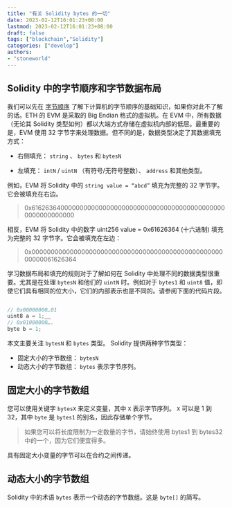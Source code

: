```yaml
---
title: "有关 Solidity bytes 的一切"
date: 2023-02-12T16:01:23+08:00
lastmod: 2023-02-12T16:01:23+08:00
draft: false
tags: ["blockchain","Solidity"]
categories: ["develop"]
authors: 
- "stoneworld"
---
```


## Solidity 中的字节顺序和字节数据布局

我们可以先在 [字节顺序](https://zh.wikipedia.org/zh-hans/%E5%AD%97%E8%8A%82%E5%BA%8F) 了解下计算机的字节顺序的基础知识，如果你对此不了解的话。ETH 的 EVM 是采取的 Big Endian 格式的虚拟机。在 EVM 中，所有数据（无论其 Solidity 类型如何）都以大端方式存储在虚拟机内部的低层。最重要的是，EVM 使用 32 字节字来处理数据。但不同的是，数据类型决定了其数据填充方式：

* 右侧填充： `string` 、 `bytes` 和 `bytesN` 
-  左填充： `intN` / `uintN` （有符号/无符号整数）、 `address` 和其他类型。

例如，EVM 将 Solidity 中的 `string value = “abcd”` 填充为完整的 32 字节字。它会被填充在右边。

> 0x6162636400000000000000000000000000000000000000000000000000000000

相反，EVM 将 Solidity 中的数字 uint256 value = 0x61626364 (十六进制) 填充为完整的 32 字节字。它会被填充在左边：

> 0x0000000000000000000000000000000000000000000000000000000061626364

学习数据布局和填充的规则对于了解如何在 Solidity 中处理不同的数据类型很重要。尤其是在处理 `bytesN` 和他们的 `uintN` 时。例如对于 `bytes1` 和 `uint8` 值，即使它们具有相同的位大小，它们的内部表示也是不同的。请参阅下面的代码片段。

```js

// 0x00000000…01  
uint8 a = 1;__
// 0x01000000….  
byte b = 1;  

```

本文主要关注 `bytesN` 和 `bytes` 类型。 Solidity 提供两种字节类型：

* 固定大小的字节数组： `bytesN`
* 动态大小的字节数组： `bytes` 表示字节序列。

## 固定大小的字节数组

您可以使用关键字 `bytesX` 来定义变量，其中 `X` 表示字节序列。 `X` 可以是 1 到 32，其中 `byte` 是 `bytes1` 的别名，因此存储单个字节。

> 如果您可以将长度限制为一定数量的字节，请始终使用 bytes1 到 bytes32 中的一个，因为它们便宜得多。

具有固定大小变量的字节可以在合约之间传递。

## 动态大小的字节数组

Solidity 中的术语 `bytes` 表示一个动态的字节数组。这是 `byte[]` 的简写。